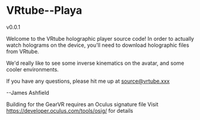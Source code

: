 # VRtube--Playa
v0.0.1

Welcome to the VRtube holographic player source code!
In order to actually watch holograms on the device, you'll need to download holographic files from VRtube.


We'd really like to see some inverse kinematics on the avatar, and some cooler environments.

If you have any questions, please hit me up at source@vrtube.xxx

--James Ashfield

Building for the GearVR requires an Oculus signature file
Visit https://developer.oculus.com/tools/osig/ for details

